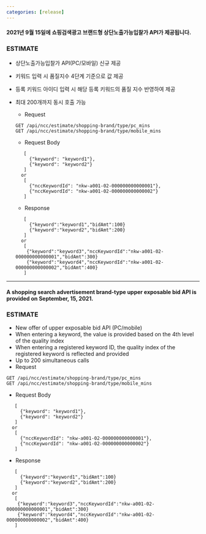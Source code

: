 ```yaml
---
categories: [release]
---
```


#### 2021년 9월 15일에 쇼핑검색광고 브랜드형 상단노출가능입찰가 API가 제공됩니다.

### ESTIMATE
* 상단노출가능입찰가 API(PC/모바일) 신규 제공 
* 키워드 입력 시 품질지수 4단계 기준으로 값 제공 
* 등록 키워드 아이디 입력 시 해당 등록 키워드의 품질 지수 반영하여 제공 
* 최대 200개까지 동시 호출 가능 

  * Request
  ```shell
  GET /api/ncc/estimate/shopping-brand/type/pc_mins
  GET /api/ncc/estimate/shopping-brand/type/mobile_mins
  ```
  * Request Body
  ```
     [
       {"keyword": "keyword1"},
       {"keyword": "keyword2"}
     ]
    or 
     [
       {"nccKeywordId": "nkw-a001-02-000000000000001"},
       {"nccKeywordId": "nkw-a001-02-000000000000002"}
     ]
  ```
  * Response
  ```
     [
       {"keyword":"keyword1","bidAmt":100}
       {"keyword":"keyword2","bidAmt":200}
     ]
    or 
     [
      {"keyword":"keyword3","nccKeywordId":"nkw-a001-02-000000000000001","bidAmt":300}
      {"keyword":"keyword4","nccKeywordId":"nkw-a001-02-000000000000002","bidAmt":400}
     ]
  ```
---

#### A shopping search advertisement brand-type upper exposable bid API is provided on September, 15, 2021. 
### ESTIMATE
* New offer of upper exposable bid API (PC/mobile)
* When entering a keyword, the value is provided based on the 4th level of the quality index
* When entering a registered keyword ID, the quality index of the registered keyword is reflected and provided
* Up to 200 simultaneous calls
 * Request
  ```shell
  GET /api/ncc/estimate/shopping-brand/type/pc_mins
  GET /api/ncc/estimate/shopping-brand/type/mobile_mins
  ```
  * Request Body
  ```
     [
       {"keyword": "keyword1"},
       {"keyword": "keyword2"}
     ]
    or 
     [
       {"nccKeywordId": "nkw-a001-02-000000000000001"},
       {"nccKeywordId": "nkw-a001-02-000000000000002"}
     ]
  ```
  * Response
  ```
     [
       {"keyword":"keyword1","bidAmt":100}
       {"keyword":"keyword2","bidAmt":200}
     ]
    or 
     [
      {"keyword":"keyword3","nccKeywordId":"nkw-a001-02-000000000000001","bidAmt":300}
      {"keyword":"keyword4","nccKeywordId":"nkw-a001-02-000000000000002","bidAmt":400}
     ]
  ```
